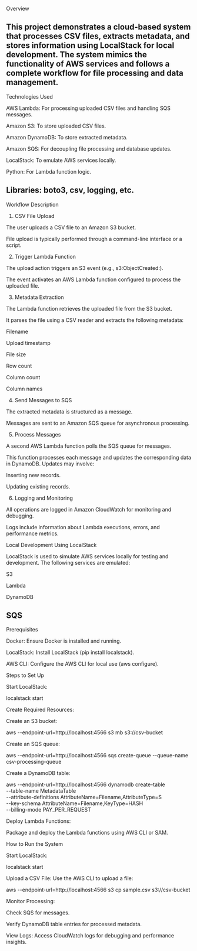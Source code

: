 Overview

This project demonstrates a cloud-based system that processes CSV files, extracts metadata, and stores information using LocalStack for local development. The system mimics the functionality of AWS services and follows a complete workflow for file processing and data management.
----------------------------------------------------------------------------------------------------------
Technologies Used

AWS Lambda: For processing uploaded CSV files and handling SQS messages.

Amazon S3: To store uploaded CSV files.

Amazon DynamoDB: To store extracted metadata.

Amazon SQS: For decoupling file processing and database updates.

LocalStack: To emulate AWS services locally.

Python: For Lambda function logic.

Libraries: boto3, csv, logging, etc.
----------------------------------------------------------------------------------------------------------
Workflow Description

1. CSV File Upload

The user uploads a CSV file to an Amazon S3 bucket.

File upload is typically performed through a command-line interface or a script.

2. Trigger Lambda Function

The upload action triggers an S3 event (e.g., s3:ObjectCreated:).

The event activates an AWS Lambda function configured to process the uploaded file.

3. Metadata Extraction

The Lambda function retrieves the uploaded file from the S3 bucket.

It parses the file using a CSV reader and extracts the following metadata:

Filename

Upload timestamp

File size

Row count

Column count

Column names

4. Send Messages to SQS

The extracted metadata is structured as a message.

Messages are sent to an Amazon SQS queue for asynchronous processing.

5. Process Messages

A second AWS Lambda function polls the SQS queue for messages.

This function processes each message and updates the corresponding data in DynamoDB. Updates may involve:

Inserting new records.

Updating existing records.

6. Logging and Monitoring

All operations are logged in Amazon CloudWatch for monitoring and debugging.

Logs include information about Lambda executions, errors, and performance metrics.

Local Development Using LocalStack

LocalStack is used to simulate AWS services locally for testing and development. The following services are emulated:

S3

Lambda

DynamoDB

SQS
----------------------------------------------------------------------------------------------
Prerequisites

Docker: Ensure Docker is installed and running.

LocalStack: Install LocalStack (pip install localstack).

AWS CLI: Configure the AWS CLI for local use (aws configure).

Steps to Set Up

Start LocalStack:

localstack start

Create Required Resources:

Create an S3 bucket:

aws --endpoint-url=http://localhost:4566 s3 mb s3://csv-bucket

Create an SQS queue:

aws --endpoint-url=http://localhost:4566 sqs create-queue --queue-name csv-processing-queue

Create a DynamoDB table:

aws --endpoint-url=http://localhost:4566 dynamodb create-table \
  --table-name MetadataTable \
  --attribute-definitions AttributeName=Filename,AttributeType=S \
  --key-schema AttributeName=Filename,KeyType=HASH \
  --billing-mode PAY_PER_REQUEST

Deploy Lambda Functions:

Package and deploy the Lambda functions using AWS CLI or SAM.

How to Run the System

Start LocalStack:

localstack start

Upload a CSV File:
Use the AWS CLI to upload a file:

aws --endpoint-url=http://localhost:4566 s3 cp sample.csv s3://csv-bucket

Monitor Processing:

Check SQS for messages.

Verify DynamoDB table entries for processed metadata.

View Logs:
Access CloudWatch logs for debugging and performance insights.
